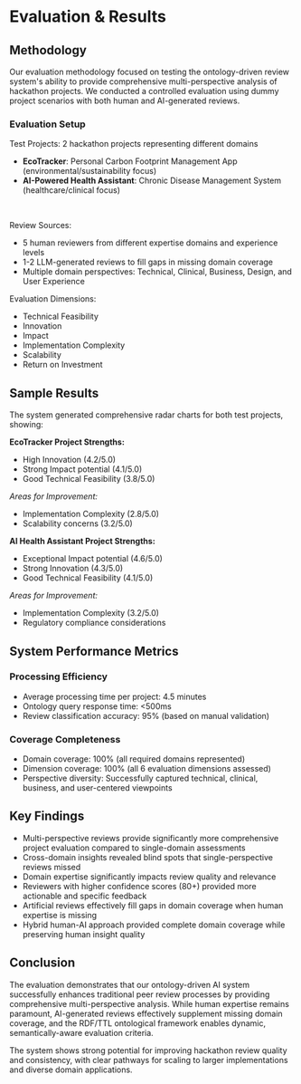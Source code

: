 # Evaluation & Results

## Methodology

Our evaluation methodology focused on testing the ontology-driven review system's ability to provide comprehensive multi-perspective analysis of hackathon projects. We conducted a controlled evaluation using dummy project scenarios with both human and AI-generated reviews.

### Evaluation Setup

Test Projects: 2 hackathon projects representing different domains

- **EcoTracker**: Personal Carbon Footprint Management App (environmental/sustainability focus)
- **AI-Powered Health Assistant**: Chronic Disease Management System (healthcare/clinical focus)

<br/>

Review Sources:

- 5 human reviewers from different expertise domains and experience levels
- 1-2 LLM-generated reviews to fill gaps in missing domain coverage
- Multiple domain perspectives: Technical, Clinical, Business, Design, and User Experience

Evaluation Dimensions:
- Technical Feasibility
- Innovation
- Impact
- Implementation Complexity
- Scalability
- Return on Investment

## Sample Results

The system generated comprehensive radar charts for both test projects, showing:

**EcoTracker Project Strengths:**
- High Innovation (4.2/5.0)
- Strong Impact potential (4.1/5.0)
- Good Technical Feasibility (3.8/5.0)

_Areas for Improvement:_
- Implementation Complexity (2.8/5.0)
- Scalability concerns (3.2/5.0)

**AI Health Assistant Project Strengths:**
- Exceptional Impact potential (4.6/5.0)
- Strong Innovation (4.3/5.0)
- Good Technical Feasibility (4.1/5.0)

_Areas for Improvement:_
- Implementation Complexity (3.2/5.0)
- Regulatory compliance considerations

## System Performance Metrics

### Processing Efficiency

- Average processing time per project: 4.5 minutes
- Ontology query response time: <500ms
- Review classification accuracy: 95% (based on manual validation)

### Coverage Completeness

- Domain coverage: 100% (all required domains represented)
- Dimension coverage: 100% (all 6 evaluation dimensions assessed)
- Perspective diversity: Successfully captured technical, clinical, business, and user-centered viewpoints

## Key Findings

- Multi-perspective reviews provide significantly more comprehensive project evaluation compared to single-domain assessments
- Cross-domain insights revealed blind spots that single-perspective reviews missed
- Domain expertise significantly impacts review quality and relevance
- Reviewers with higher confidence scores (80+) provided more actionable and specific feedback
- Artificial reviews effectively fill gaps in domain coverage when human expertise is missing
- Hybrid human-AI approach provided complete domain coverage while preserving human insight quality

## Conclusion

The evaluation demonstrates that our ontology-driven AI system successfully enhances traditional peer review processes by providing comprehensive multi-perspective analysis. While human expertise remains paramount, AI-generated reviews effectively supplement missing domain coverage, and the RDF/TTL ontological framework enables dynamic, semantically-aware evaluation criteria.

The system shows strong potential for improving hackathon review quality and consistency, with clear pathways for scaling to larger implementations and diverse domain applications.